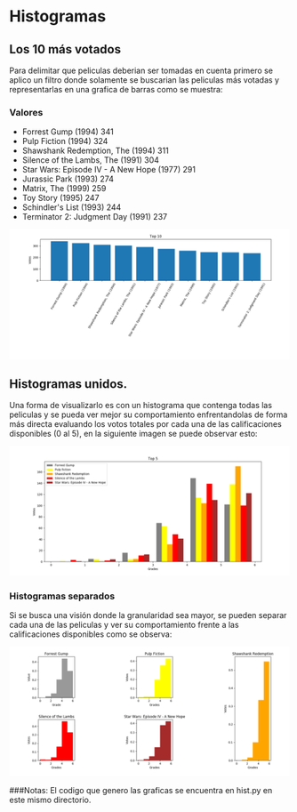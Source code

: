 # Histogramas


## Los 10 más votados

Para delimitar que peliculas deberian ser tomadas en cuenta primero se aplico un filtro donde solamente se buscarian las peliculas más votadas y representarlas en una grafica de barras como se muestra:

### Valores
* Forrest Gump (1994)    					 341
* Pulp Fiction (1994)    					 324
* Shawshank Redemption, The (1994)    		 311
* Silence of the Lambs, The (1991)    		 304
* Star Wars: Episode IV - A New Hope (1977)  291
* Jurassic Park (1993)    					 274
* Matrix, The (1999)    					 259
* Toy Story (1995)    						 247
* Schindler's List (1993)    				 244
* Terminator 2: Judgment Day (1991)    		 237


![alt text](https://github.com/drefk99/pythonClass/blob/master/histogram/best_10.png)

## Histogramas unidos.

Una forma de visualizarlo es con un histograma que contenga todas las peliculas y se pueda ver mejor su comportamiento enfrentandolas de forma más directa evaluando los votos totales por cada una de las calificaciones disponibles (0 al 5), en la siguiente imagen se puede observar esto:

![alt text](https://github.com/drefk99/pythonClass/blob/master/histogram/united_graphs.png)

### Histogramas separados

Si se busca una visión donde la granularidad sea mayor, se pueden separar cada una de las peliculas y ver su comportamiento frente a las calificaciones disponibles como se observa:

![alt text](https://github.com/drefk99/pythonClass/blob/master/histogram/separate_hist.png)

###Notas:
El codigo que genero las graficas se encuentra en hist.py en este mismo directorio.	
